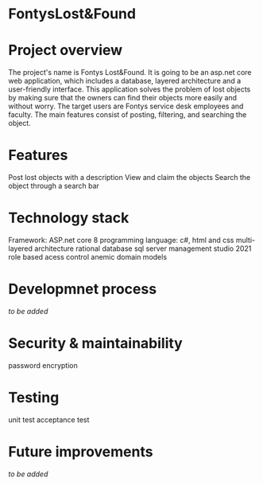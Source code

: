 # FontysLost&Found
# Project overview
The project's name is Fontys Lost&Found. It is going to be an asp.net core web application, which includes a database, layered architecture and a user-friendly interface. This application solves the problem of lost objects by making sure that the owners can find their objects more easily and without worry. The target users are Fontys service desk employees and faculty. The main features consist of posting, filtering, and searching the object.
# Features
Post lost objects with a description
View and claim the objects
Search the object through a search bar
# Technology stack
Framework: ASP.net core 8
programming language: c#, html and css
multi-layered architecture 
rational database
sql server management studio 2021
role based acess control
anemic domain models
# Developmnet process
*to be added*
# Security & maintainability
password encryption
# Testing
unit test
acceptance test
# Future improvements
*to be added*



